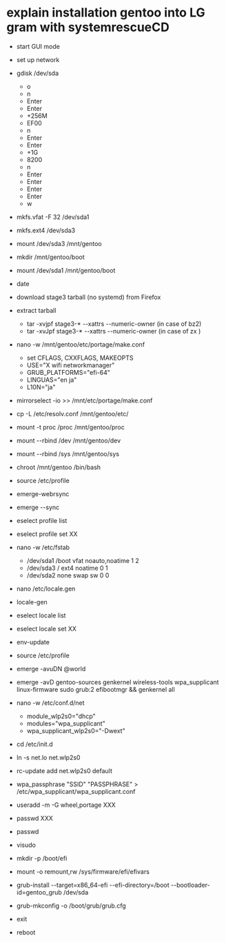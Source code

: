 # explain installation gentoo into LG gram with systemrescueCD

- start GUI mode

- set up network

- gdisk /dev/sda
  - o
  - n
  - Enter
  - Enter
  - +256M
  - EF00
  - n
  - Enter
  - Enter
  - +1G
  - 8200
  - n
  - Enter
  - Enter
  - Enter
  - Enter
  - w
- mkfs.vfat -F 32 /dev/sda1
- mkfs.ext4 /dev/sda3

- mount /dev/sda3 /mnt/gentoo
- mkdir /mnt/gentoo/boot
- mount /dev/sda1 /mnt/gentoo/boot

- date

- download stage3 tarball (no systemd) from Firefox
- extract tarball
  - tar -xvjpf stage3-* --xattrs --numeric-owner (in case of bz2)
  - tar -xvJpf stage3-* --xattrs --numeric-owner (in case of zx )

- nano -w /mnt/gentoo/etc/portage/make.conf
  - set CFLAGS, CXXFLAGS, MAKEOPTS
  - USE="X wifi networkmanager"
  - GRUB_PLATFORMS="efi-64"
  - LINGUAS="en ja"
  - L10N="ja"
- mirrorselect -io >> /mnt/etc/portage/make.conf

- cp -L /etc/resolv.conf /mnt/gentoo/etc/

- mount -t proc /proc /mnt/gentoo/proc
- mount --rbind /dev /mnt/gentoo/dev
- mount --rbind /sys /mnt/gentoo/sys

- chroot /mnt/gentoo /bin/bash

- source /etc/profile

- emerge-webrsync
- emerge --sync

- eselect profile list
- eselect profile set XX

- nano -w /etc/fstab
  - /dev/sda1  /boot  vfat  noauto,noatime  1 2
  - /dev/sda3  /      ext4  noatime         0 1
  - /dev/sda2  none   swap  sw              0 0

- nano /etc/locale.gen
- locale-gen
- eselect locale list
- eselect locale set XX

- env-update
- source /etc/profile

- emerge -avuDN @world
- emerge -avD gentoo-sources genkernel wireless-tools wpa_supplicant linux-firmware sudo grub:2 efibootmgr && genkernel all

- nano -w /etc/conf.d/net
  - module_wlp2s0="dhcp"
  - modules="wpa_supplicant"
  - wpa_supplicant_wlp2s0="-Dwext"
- cd /etc/init.d
- ln -s net.lo net.wlp2s0
- rc-update add net.wlp2s0 default
- wpa_passphrase "SSID" "PASSPHRASE" > /etc/wpa_supplicant/wpa_supplicant.conf

- useradd -m -G wheel,portage XXX
- passwd XXX
- passwd
- visudo

- mkdir -p /boot/efi
- mount -o remount,rw /sys/firmware/efi/efivars
- grub-install --target=x86_64-efi --efi-directory=/boot --bootloader-id=gentoo_grub /dev/sda
- grub-mkconfig -o /boot/grub/grub.cfg

- exit
- reboot
